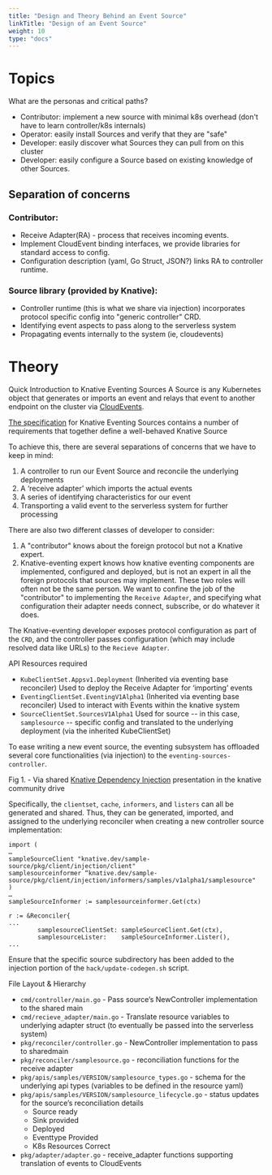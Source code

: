 ```yaml
---
title: "Design and Theory Behind an Event Source"
linkTitle: "Design of an Event Source"
weight: 10
type: "docs"
---
```


# Topics
What are the personas and critical paths?
* Contributor: implement a new source with minimal k8s overhead (don't have to learn controller/k8s internals)
* Operator: easily install Sources and verify that they are "safe"
* Developer: easily discover what Sources they can pull from on this cluster
* Developer: easily configure a Source based on existing knowledge of other Sources.

## Separation of concerns
### Contributor:
* Receive Adapter(RA) - process that receives incoming events.
* Implement CloudEvent binding interfaces, we provide libraries for standard access to config.
* Configuration description (yaml, Go Struct, JSON?) links RA to controller runtime.

### Source library (provided by Knative):
* Controller runtime (this is what we share via injection) incorporates protocol specific config into "generic controller" CRD.
* Identifying event aspects to pass along to the serverless system
* Propagating events internally to the system (ie, cloudevents)

# Theory
Quick Introduction to Knative Eventing Sources
A Source is any Kubernetes object that generates or imports an event and relays that event to another endpoint on the cluster via [CloudEvents](https://github.com/cloudevents/spec/blob/v1.0/primer.md).

[The specification](https://github.com/knative/eventing/blob/master/docs/spec/sources.md)
for Knative Eventing Sources contains a number of requirements that
together define a well-behaved Knative Source


To achieve this, there are several separations of concerns that we have to keep in mind:
1. A controller to run our Event Source and reconcile the underlying deployments
2. A ‘receive adapter’ which imports the actual events
3. A series of identifying characteristics for our event
4. Transporting a valid event to the serverless system for further processing

There are also two different classes of developer to consider:
1. A "contributor" knows about the foreign protocol but not a Knative expert.
2. Knative-eventing expert knows how knative eventing components are implemented, configured and deployed, but is not an expert in all the foreign protocols that sources may implement.
These two roles will often not be the same person.  We want to confine the job of the "contributor" to implementing the `Receive Adapter`, and specifying what configuration their adapter needs connect, subscribe, or do whatever it does.

The Knative-eventing developer exposes protocol configuration as part of the `CRD`, and the controller passes configuration (which may include resolved data like URLs) to the `Recieve Adapter`.

API Resources required
* `KubeClientSet.Appsv1.Deployment` (Inherited via eventing base reconciler)
Used to deploy the Receive Adapter for ‘importing’ events
* `EventingClientSet.EventingV1Alpha1` (Inherited via eventing base reconciler)
Used to interact with Events within the knative system
* `SourceClientSet.SourcesV1Alpha1`
Used for source -- in this case, `samplesource` -- specific config and translated to the underlying deployment (via the inherited KubeClientSet)

To ease writing a new event source, the eventing subsystem has offloaded several core functionalities (via injection) to the `eventing-sources-controller`.


Fig 1. - Via shared [Knative Dependency Injection](https://docs.google.com/presentation/d/1aK5xCBv7wbfdDZAvnUE4vGWGk77EYZ6AbL0OR1vKPq8/edit#slide=id.g596dcbbefb_0_40)
presentation in the knative community drive


Specifically, the `clientset`, `cache`, `informers`, and `listers` can all be generated and shared. Thus, they can be generated, imported, and assigned to the underlying reconciler when creating a new controller source implementation:

```golang
import (
…
sampleSourceClient "knative.dev/sample-source/pkg/client/injection/client"
samplesourceinformer “knative.dev/sample-source/pkg/client/injection/informers/samples/v1alpha1/samplesource"
)
…
sampleSourceInformer := samplesourceinformer.Get(ctx)

r := &Reconciler{
...
		samplesourceClientSet: sampleSourceClient.Get(ctx),
		samplesourceLister:    sampleSourceInformer.Lister(),
...
```
Ensure that the specific source subdirectory has been added to the injection portion of the `hack/update-codegen.sh` script.

File Layout & Hierarchy
* `cmd/controller/main.go` - Pass source’s NewController implementation to the shared main
* `cmd/recieve_adapter/main.go` - Translate resource variables to underlying adapter struct (to eventually be passed into the serverless system) 
* `pkg/reconciler/controller.go` - NewController implementation to pass to sharedmain
* `pkg/reconciler/samplesource.go` - reconciliation functions for the receive adapter
* `pkg/apis/samples/VERSION/samplesource_types.go` - schema for the underlying api types (variables to be defined in the resource yaml)
* `pkg/apis/samples/VERSION/samplesource_lifecycle.go` - status updates for the source’s reconciliation details
  * Source ready
  * Sink provided
  * Deployed
  * Eventtype Provided
  * K8s Resources Correct
* `pkg/adapter/adapter.go` - receive_adapter functions supporting translation of events to CloudEvents
